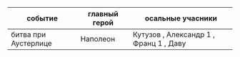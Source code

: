 


| событие              | главный герой | осальные учасники                      |
|----------------------|---------------|----------------------------------------|
| битва при Аустерлице | Наполеон      | Кутузов , Александр 1 , Франц 1 , Даву |


















